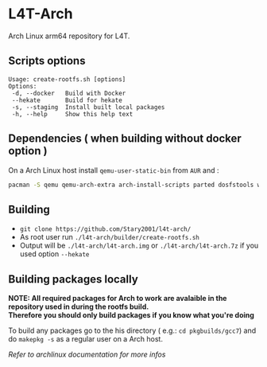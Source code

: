 # L4T-Arch

Arch Linux arm64 repository for L4T.

## Scripts options

```
Usage: create-rootfs.sh [options]
Options:
 -d, --docker   Build with Docker
 --hekate		Build for hekate
 -s, --staging	Install built local packages
 -h, --help		Show this help text
```

## Dependencies ( when building without docker option )

On a Arch Linux host install `qemu-user-static-bin` from `AUR` and :

```sh
pacman -S qemu qemu-arch-extra arch-install-scripts parted dosfstools wget libarchive p7zip
```

## Building

- `git clone https://github.com/Stary2001/l4t-arch/`
- As root user run `./l4t-arch/builder/create-rootfs.sh`
- Output will be `./l4t-arch/l4t-arch.img` or `./l4t-arch/l4t-arch.7z` if you used option `--hekate`

## Building packages locally

**NOTE: All required packages for Arch to work are avalaible in the repository used in during the rootfs build.** \
**Therefore you should only build packages if you know what you're doing**

To build any packages go to the his directory ( e.g.: `cd pkgbuilds/gcc7`) and do `makepkg -s` as a regular user on a Arch host.

*Refer to archlinux documentation for more infos*
